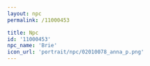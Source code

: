 ```yaml
---
layout: npc
permalink: /11000453

title: Npc
id: '11000453'
npc_name: 'Brie'
icon_url: 'portrait/npc/02010078_anna_p.png'
---
```

